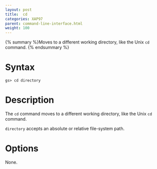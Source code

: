```yaml
---
layout: post
title:  cd
categories: XAP97
parent: command-line-interface.html
weight: 100
---
```


{% summary %}Moves to a different working directory, like the Unix `cd` command. {% endsummary %}

# Syntax

    gs> cd directory

# Description

The `cd` command moves to a different working directory, like the Unix `cd` command.

`directory` accepts an absolute or relative file-system path.

# Options

None.
